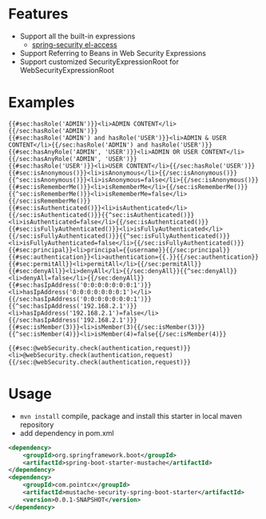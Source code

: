 # Features
- Support all the built-in expressions
    - [spring-security el-access](https://docs.spring.io/spring-security/site/docs/4.2.x/reference/html/el-access.html)
- Support Referring to Beans in Web Security Expressions
- Support customized SecurityExpressionRoot for WebSecurityExpressionRoot    
    
# Examples
```text
{{#sec:hasRole('ADMIN')}}<li>ADMIN CONTENT</li>{{/sec:hasRole('ADMIN')}}
{{#sec:hasRole('ADMIN') and hasRole('USER')}}<li>ADMIN & USER CONTENT</li>{{/sec:hasRole('ADMIN') and hasRole('USER')}}
{{#sec:hasAnyRole('ADMIN', 'USER')}}<li>ADMIN OR USER CONTENT</li>{{/sec:hasAnyRole('ADMIN', 'USER')}}
{{#sec:hasRole('USER')}}<li>USER CONTENT</li>{{/sec:hasRole('USER')}}
{{#sec:isAnonymous()}}<li>isAnonymous</li>{{/sec:isAnonymous()}}{{^sec:isAnonymous()}}<li>isAnonymous=false</li>{{/sec:isAnonymous()}}
{{#sec:isRememberMe()}}<li>isRememberMe</li>{{/sec:isRememberMe()}}{{^sec:isRememberMe()}}<li>isRememberMe=false</li>{{/sec:isRememberMe()}}
{{#sec:isAuthenticated()}}<li>isAuthenticated</li>{{/sec:isAuthenticated()}}{{^sec:isAuthenticated()}}<li>isAuthenticated=false</li>{{/sec:isAuthenticated()}}
{{#sec:isFullyAuthenticated()}}<li>isFullyAuthenticated</li>{{/sec:isFullyAuthenticated()}}{{^sec:isFullyAuthenticated()}}<li>isFullyAuthenticated=false</li>{{/sec:isFullyAuthenticated()}}
{{#sec:principal}}<li>principal={{username}}{{/sec:principal}}
{{#sec:authentication}}<li>authentication={{.}}{{/sec:authentication}}
{{#sec:permitAll}}<li>permitAll</li>{{/sec:permitAll}}
{{#sec:denyAll}}<li>denyAll</li>{{/sec:denyAll}}{{^sec:denyAll}}<li>denyAll=false</li>{{/sec:denyAll}}
{{#sec:hasIpAddress('0:0:0:0:0:0:0:1')}}<li>hasIpAddress('0:0:0:0:0:0:0:1')</li>{{/sec:hasIpAddress('0:0:0:0:0:0:0:1')}}{{^sec:hasIpAddress('192.168.2.1')}}<li>hasIpAddress('192.168.2.1')=false</li>{{/sec:hasIpAddress('192.168.2.1')}}
{{#sec:isMember(3)}}<li>isMember(3){{/sec:isMember(3)}}
{{^sec:isMember(4)}}<li>isMember(4)=false{{/sec:isMember(4)}}

{{#sec:@webSecurity.check(authentication,request)}}<li>@webSecurity.check(authentication,request){{/sec:@webSecurity.check(authentication,request)}}
```

# Usage
- `mvn install` compile, package and install this starter in local maven repository
- add dependency in pom.xml
```xml
<dependency>
    <groupId>org.springframework.boot</groupId>
    <artifactId>spring-boot-starter-mustache</artifactId>
</dependency>
<dependency>
    <groupId>com.pointcx</groupId>
    <artifactId>mustache-security-spring-boot-starter</artifactId>
    <version>0.0.1-SNAPSHOT</version>
</dependency>
```
